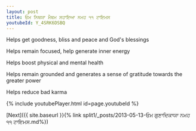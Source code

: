 ```yaml
---
layout: post
title: ਓਮ ਨਿਥਯਾ ਮੈਥਮ ਸਹਾਇਆ ਨਮਹ ੧੧ ਟਾਇਮਸ
youtubeId: Y_4SRK6DSBQ
---
```

 
 
Helps get goodness, bliss and peace and God's blessings
 
Helps remain focused, help generate inner energy 
 
Helps boost physical and mental health 
 
Helps remain grounded and generates a sense of gratitude towards the greater power 
 
Helps reduce bad karma
 
 
 
 


{% include youtubePlayer.html id=page.youtubeId %}
 
[Next]({{ site.baseurl }}{% link  split1/_posts/2013-05-13-ਓਮ ਗੁਣਾਦਿਕਾਯਾ ਨਮਹ ੧੧ ਟਾਇਮਸ.md%})
 
